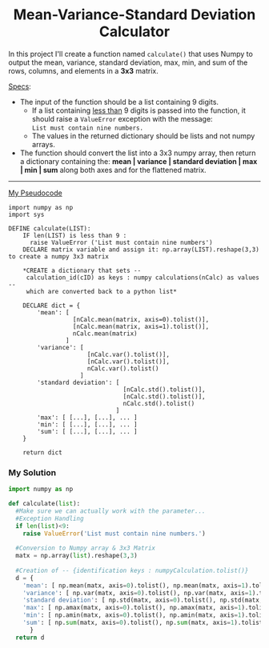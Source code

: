 <h1 align="center"> Mean-Variance-Standard Deviation Calculator </h1>
In this project I'll create a function named <code>calculate()</code> that uses Numpy to output the mean, variance, standard deviation, max, min, and sum of the rows, columns, and elements in a <b>3x3</b> matrix.


  <ins>Specs</ins>:
  - The input of the function should be a list containing 9 digits. 
    - If a list containing <ins>less than</ins> 9 digits is passed into the function, it should raise a `ValueError` exception with the message:<br> `List must contain nine numbers.`
    - The values in the returned dictionary should be lists and not numpy arrays. 
  - The function should convert the list into a 3x3 numpy array, then return a dictionary containing the: <b> mean | variance | standard deviation | max | min | sum</b> along both axes and for the flattened matrix. 

<HR NOSHADE="noshade"></HR>

<ins>My Pseudocode</ins>

```
import numpy as np
import sys

DEFINE calculate(LIST):
    IF len(LIST) is less than 9 : 
      raise ValueError ('List must contain nine numbers')        
    DECLARE matrix variable and assign it: np.array(LIST).reshape(3,3) to create a numpy 3x3 matrix    
    
    *CREATE a dictionary that sets --
     calculation_id(cID) as keys : numpy calculations(nCalc) as values --
     which are converted back to a python list*
                
    DECLARE dict = {
        'mean': [ 
                  [nCalc.mean(matrix, axis=0).tolist()], 
                  [nCalc.mean(matrix, axis=1).tolist()], 
                  nCalc.mean(matrix)
                ]
        'variance': [ 
                      [nCalc.var().tolist()], 
                      [nCalc.var().tolist()], 
                      nCalc.var().tolist()
                    ]
        'standard deviation': [ 
                                [nCalc.std().tolist()], 
                                [nCalc.std().tolist()], 
                                nCalc.std().tolist()
                              ]
        'max': [ [...], [...], ... ]
        'min': [ [...], [...], ... ]
        'sum': [ [...], [...], ... ]
    }
    
    return dict
```
   
<h3>My Solution</h3>

```python
import numpy as np

def calculate(list):
  #Make sure we can actually work with the parameter...
  #Exception Handling
  if len(list)<9:
    raise ValueError('List must contain nine numbers.')
    
  #Conversion to Numpy array & 3x3 Matrix
  matx = np.array(list).reshape(3,3)
  
  #Creation of -- {identification keys : numpyCalculation.tolist()}
  d = {
    'mean': [ np.mean(matx, axis=0).tolist(), np.mean(matx, axis=1).tolist(), np.mean(matx).tolist()],
    'variance': [ np.var(matx, axis=0).tolist(), np.var(matx, axis=1).tolist(), np.var(matx).tolist() ],
    'standard deviation': [ np.std(matx, axis=0).tolist(), np.std(matx, axis=1).tolist(), np.std(matx).tolist() ], 
    'max': [ np.amax(matx, axis=0).tolist(), np.amax(matx, axis=1).tolist(), np.amax(matx).tolist() ],
    'min': [ np.amin(matx, axis=0).tolist(), np.amin(matx, axis=1).tolist(), np.amin(matx).tolist() ],
    'sum': [ np.sum(matx, axis=0).tolist(), np.sum(matx, axis=1).tolist(), np.sum(matx).tolist() ],
      }
  return d
```
        
    
             
            
